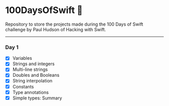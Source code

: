 # 100DaysOfSwift 📱

 Repository to store the projects made during the 100 Days of Swift challenge by Paul Hudson of Hacking with Swift.
 
 ---
 
 ### Day 1
 
- [x] Variables
- [x] Strings and integers
- [x] Multi-line strings
- [x] Doubles and Booleans
- [x] String interpolation
- [x] Constants
- [x] Type annotations
- [x] Simple types: Summary
